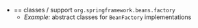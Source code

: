 * == classes / support `org.springframework.beans.factory`
  * _Example:_ abstract classes for `BeanFactory` implementations
